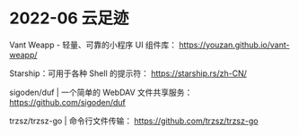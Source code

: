 # 2022-06 云足迹

Vant Weapp - 轻量、可靠的小程序 UI 组件库：
https://youzan.github.io/vant-weapp/

Starship：可用于各种 Shell 的提示符：
https://starship.rs/zh-CN/

sigoden/duf | 一个简单的 WebDAV 文件共享服务：
https://github.com/sigoden/duf

trzsz/trzsz-go | 命令行文件传输：
https://github.com/trzsz/trzsz-go

